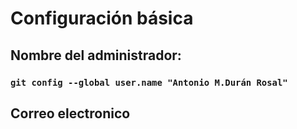 
# **Configuración básica**
## Nombre del administrador:
### `git config --global user.name "Antonio M.Durán Rosal"`

## Correo electronico
